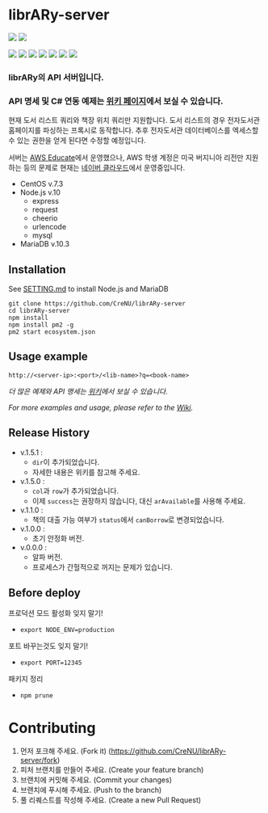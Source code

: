 # librARy-server

![](https://img.shields.io/badge/librARy-server-orange)
![](https://img.shields.io/badge/npm-v.1.5.1-orange)

![](https://img.shields.io/github/languages/count/crenu/library-server)
![](https://img.shields.io/github/languages/top/crenu/library-server)
![](https://img.shields.io/github/languages/code-size/crenu/library-server)
![](https://img.shields.io/github/repo-size/crenu/library-server)
![](https://img.shields.io/github/issues/crenu/library-server)
![](https://img.shields.io/github/issues-closed/crenu/library-server)
![](https://img.shields.io/github/last-commit/crenu/library-server)

### librARy의 API 서버입니다.
### API 명세 및 C# 연동 예제는 [위키 페이지][Wiki]에서 보실 수 있습니다.

현재 도서 리스트 쿼리와 책장 위치 쿼리만 지원합니다.
도서 리스트의 경우 전자도서관 홈페이지를 파싱하는 프록시로 동작합니다.
추후 전자도서관 데이터베이스를 엑세스할 수 있는 권한을 얻게 된다면 수정할 예정입니다.

서버는 [AWS Educate](https://aws.amazon.com/ko/education/awseducate/)에서 운영했으나, AWS 학생 계정은 미국 버지니아 리전만 지원하는 등의 문제로 현재는 [네이버 클라우드](https://www.ncloud.com/)에서 운영중입니다.

+ CentOS v.7.3
+ Node.js v.10
  - express
  - request
  - cheerio
  - urlencode
  - mysql
+ MariaDB v.10.3


## Installation
See [SETTING.md](./SETTING.md) to install Node.js and MariaDB
```
git clone https://github.com/CreNU/librARy-server
cd librARy-server
npm install
npm install pm2 -g
pm2 start ecosystem.json
```


## Usage example
`http://<server-ip>:<port>/<lib-name>?q=<book-name>`

*더 많은 예제와 API 명세는 [위키][Wiki]에서 보실 수 있습니다.*

*For more examples and usage, please refer to the [Wiki][Wiki].*


## Release History
+ v.1.5.1 :
  - `dir`이 추가되었습니다.
  - 자세한 내용은 위키를 참고해 주세요.
+ v.1.5.0 :
  - `col`과 `row`가 추가되었습니다.
  - 이제 `success`는 권장하지 않습니다, 대신 `arAvailable`를 사용해 주세요.
+ v.1.1.0 :
  - 책의 대출 가능 여부가 `status`에서 `canBorrow`로 변경되었습니다.
+ v.1.0.0 : 
  - 초기 안정화 버전.
+ v.0.0.0 :
  - 알파 버전.
  - 프로세스가 간헐적으로 꺼지는 문제가 있습니다.


## Before deploy
프로덕션 모드 활성화 잊지 말기!
+ `export NODE_ENV=production`

포트 바꾸는것도 잊지 말기!
+ `export PORT=12345`

패키지 정리
+ `npm prune`


# Contributing
1. 먼저 포크해 주세요. (Fork it) (https://github.com/CreNU/librARy-server/fork)
2. 피처 브랜치를 만들어 주세요. (Create your feature branch)
3. 브랜치에 커밋해 주세요. (Commit your changes)
4. 브랜치에 푸시해 주세요. (Push to the branch)
5. 풀 리퀘스트를 작성해 주세요. (Create a new Pull Request)




[Wiki]: https://github.com/CreNU/librARy-server/wiki
